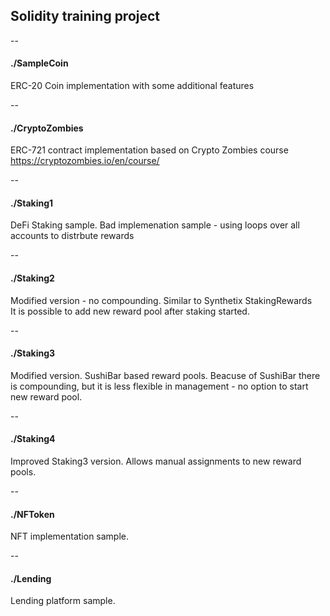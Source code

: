 ## Solidity training project
  
--
#### ./SampleCoin
ERC-20 Coin implementation with some additional features
  
--
#### ./CryptoZombies
ERC-721 contract implementation based on Crypto Zombies course  
https://cryptozombies.io/en/course/
  
--
#### ./Staking1
DeFi Staking sample. Bad implemenation sample - using loops over all accounts to distrbute rewards  
  
--
#### ./Staking2
Modified version - no compounding. Similar to Synthetix StakingRewards  
It is possible to add new reward pool after staking started.
  
--
#### ./Staking3
Modified version. SushiBar based reward pools.
Beacuse of SushiBar there is compounding, but it is less flexible in management - no option to start new reward pool.
  
--
#### ./Staking4
Improved Staking3 version.
Allows manual assignments to new reward pools.
  
--
#### ./NFToken
NFT implementation sample.

--
#### ./Lending
Lending platform sample.
